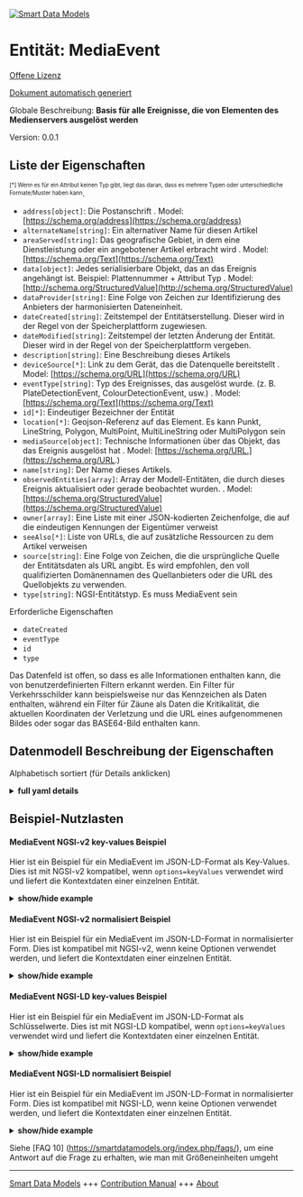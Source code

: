 <!-- 10-Header -->  
[![Smart Data Models](https://smartdatamodels.org/wp-content/uploads/2022/01/SmartDataModels_logo.png "Logo")](https://smartdatamodels.org)  
Entität: MediaEvent  
===================<!-- /10-Header -->  
<!-- 15-License -->  
[Offene Lizenz](https://github.com/smart-data-models//dataModel.Multimedia/blob/master/MediaEvent/LICENSE.md)  
[Dokument automatisch generiert](https://docs.google.com/presentation/d/e/2PACX-1vTs-Ng5dIAwkg91oTTUdt8ua7woBXhPnwavZ0FxgR8BsAI_Ek3C5q97Nd94HS8KhP-r_quD4H0fgyt3/pub?start=false&loop=false&delayms=3000#slide=id.gb715ace035_0_60)  
<!-- /15-License -->  
<!-- 20-Description -->  
Globale Beschreibung: **Basis für alle Ereignisse, die von Elementen des Medienservers ausgelöst werden**  
Version: 0.0.1  
<!-- /20-Description -->  
<!-- 30-PropertiesList -->  

## Liste der Eigenschaften  

<sup><sub>[*] Wenn es für ein Attribut keinen Typ gibt, liegt das daran, dass es mehrere Typen oder unterschiedliche Formate/Muster haben kann</sub></sup>.  
- `address[object]`: Die Postanschrift  . Model: [https://schema.org/address](https://schema.org/address)- `alternateName[string]`: Ein alternativer Name für diesen Artikel  - `areaServed[string]`: Das geografische Gebiet, in dem eine Dienstleistung oder ein angebotener Artikel erbracht wird  . Model: [https://schema.org/Text](https://schema.org/Text)- `data[object]`: Jedes serialisierbare Objekt, das an das Ereignis angehängt ist. Beispiel: Plattennummer + Attribut Typ  . Model: [http://schema.org/StructuredValue](http://schema.org/StructuredValue)- `dataProvider[string]`: Eine Folge von Zeichen zur Identifizierung des Anbieters der harmonisierten Dateneinheit.  - `dateCreated[string]`: Zeitstempel der Entitätserstellung. Dieser wird in der Regel von der Speicherplattform zugewiesen.  - `dateModified[string]`: Zeitstempel der letzten Änderung der Entität. Dieser wird in der Regel von der Speicherplattform vergeben.  - `description[string]`: Eine Beschreibung dieses Artikels  - `deviceSource[*]`: Link zu dem Gerät, das die Datenquelle bereitstellt  . Model: [https://schema.org/URL](https://schema.org/URL)- `eventType[string]`: Typ des Ereignisses, das ausgelöst wurde. (z. B. PlateDetectionEvent, ColourDetectionEvent, usw.)  . Model: [https://schema.org/Text](https://schema.org/Text)- `id[*]`: Eindeutiger Bezeichner der Entität  - `location[*]`: Geojson-Referenz auf das Element. Es kann Punkt, LineString, Polygon, MultiPoint, MultiLineString oder MultiPolygon sein  - `mediaSource[object]`: Technische Informationen über das Objekt, das das Ereignis ausgelöst hat  . Model: [https://schema.org/URL.](https://schema.org/URL.)- `name[string]`: Der Name dieses Artikels.  - `observedEntities[array]`: Array der Modell-Entitäten, die durch dieses Ereignis aktualisiert oder gerade beobachtet wurden.  . Model: [https://schema.org/StructuredValue](https://schema.org/StructuredValue)- `owner[array]`: Eine Liste mit einer JSON-kodierten Zeichenfolge, die auf die eindeutigen Kennungen der Eigentümer verweist  - `seeAlso[*]`: Liste von URLs, die auf zusätzliche Ressourcen zu dem Artikel verweisen  - `source[string]`: Eine Folge von Zeichen, die die ursprüngliche Quelle der Entitätsdaten als URL angibt. Es wird empfohlen, den voll qualifizierten Domänennamen des Quellanbieters oder die URL des Quellobjekts zu verwenden.  - `type[string]`: NGSI-Entitätstyp. Es muss MediaEvent sein  <!-- /30-PropertiesList -->  
<!-- 35-RequiredProperties -->  
Erforderliche Eigenschaften  
- `dateCreated`  - `eventType`  - `id`  - `type`  <!-- /35-RequiredProperties -->  
<!-- 40-RequiredProperties -->  
Das Datenfeld ist offen, so dass es alle Informationen enthalten kann, die von benutzerdefinierten Filtern erkannt werden. Ein Filter für Verkehrsschilder kann beispielsweise nur das Kennzeichen als Daten enthalten, während ein Filter für Zäune als Daten die Kritikalität, die aktuellen Koordinaten der Verletzung und die URL eines aufgenommenen Bildes oder sogar das BASE64-Bild enthalten kann.  
<!-- /40-RequiredProperties -->  
<!-- 50-DataModelHeader -->  
## Datenmodell Beschreibung der Eigenschaften  
Alphabetisch sortiert (für Details anklicken)  
<!-- /50-DataModelHeader -->  
<!-- 60-ModelYaml -->  
<details><summary><strong>full yaml details</strong></summary>    
```yaml  
MediaEvent:    
  description: 'Base for all events raised by elements in the media server'    
  properties:    
    address:    
      description: 'The mailing address'    
      properties:    
        addressCountry:    
          description: 'Property. The country. For example, Spain. Model:''https://schema.org/addressCountry'''    
          type: string    
        addressLocality:    
          description: 'Property. The locality in which the street address is, and which is in the region. Model:''https://schema.org/addressLocality'''    
          type: string    
        addressRegion:    
          description: 'Property. The region in which the locality is, and which is in the country. Model:''https://schema.org/addressRegion'''    
          type: string    
        postOfficeBoxNumber:    
          description: 'Property. The post office box number for PO box addresses. For example, 03578. Model:''https://schema.org/postOfficeBoxNumber'''    
          type: string    
        postalCode:    
          description: 'Property. The postal code. For example, 24004. Model:''https://schema.org/https://schema.org/postalCode'''    
          type: string    
        streetAddress:    
          description: 'Property. The street address. Model:''https://schema.org/streetAddress'''    
          type: string    
      type: object    
      x-ngsi:    
        model: https://schema.org/address    
        type: Property    
    alternateName:    
      description: 'An alternative name for this item'    
      type: string    
      x-ngsi:    
        type: Property    
    areaServed:    
      description: 'The geographic area where a service or offered item is provided'    
      type: string    
      x-ngsi:    
        model: https://schema.org/Text    
        type: Property    
    data:    
      description: 'Any serializable object that is attached to the event. Eg:plate-number + Attribute type'    
      type: object    
      x-ngsi:    
        model: http://schema.org/StructuredValue    
        type: Property    
    dataProvider:    
      description: 'A sequence of characters identifying the provider of the harmonised data entity.'    
      type: string    
      x-ngsi:    
        type: Property    
    dateCreated:    
      description: 'Entity creation timestamp. This will usually be allocated by the storage platform.'    
      format: date-time    
      type: string    
      x-ngsi:    
        type: Property    
    dateModified:    
      description: 'Timestamp of the last modification of the entity. This will usually be allocated by the storage platform.'    
      format: date-time    
      type: string    
      x-ngsi:    
        type: Property    
    description:    
      description: 'A description of this item'    
      type: string    
      x-ngsi:    
        type: Property    
    deviceSource:    
      anyOf:    
        - description: 'Property. Identifier format of any NGSI entity'    
          maxLength: 256    
          minLength: 1    
          pattern: ^[\w\-\.\{\}\$\+\*\[\]`|~^@!,:\\]+$    
          type: string    
        - description: 'Property. Identifier format of any NGSI entity'    
          format: uri    
          type: string    
      description: 'Link to the device providing the data source '    
      x-ngsi:    
        model: https://schema.org/URL    
        type: Relationship    
    eventType:    
      description: 'Type of event that was raised. (ie: PlateDetectionEvent, ColourDetectionEvent, etc.'    
      type: string    
      x-ngsi:    
        model: https://schema.org/Text    
        type: Property    
    id:    
      anyOf: &mediaevent_-_properties_-_owner_-_items_-_anyof    
        - description: 'Property. Identifier format of any NGSI entity'    
          maxLength: 256    
          minLength: 1    
          pattern: ^[\w\-\.\{\}\$\+\*\[\]`|~^@!,:\\]+$    
          type: string    
        - description: 'Property. Identifier format of any NGSI entity'    
          format: uri    
          type: string    
      description: 'Unique identifier of the entity'    
      x-ngsi:    
        type: Property    
    location:    
      description: 'Geojson reference to the item. It can be Point, LineString, Polygon, MultiPoint, MultiLineString or MultiPolygon'    
      oneOf:    
        - description: 'GeoProperty. Geojson reference to the item. Point'    
          properties:    
            bbox:    
              items:    
                type: number    
              minItems: 4    
              type: array    
            coordinates:    
              items:    
                type: number    
              minItems: 2    
              type: array    
            type:    
              enum:    
                - Point    
              type: string    
          required:    
            - type    
            - coordinates    
          title: 'GeoJSON Point'    
          type: object    
        - description: 'GeoProperty. Geojson reference to the item. LineString'    
          properties:    
            bbox:    
              items:    
                type: number    
              minItems: 4    
              type: array    
            coordinates:    
              items:    
                items:    
                  type: number    
                minItems: 2    
                type: array    
              minItems: 2    
              type: array    
            type:    
              enum:    
                - LineString    
              type: string    
          required:    
            - type    
            - coordinates    
          title: 'GeoJSON LineString'    
          type: object    
        - description: 'GeoProperty. Geojson reference to the item. Polygon'    
          properties:    
            bbox:    
              items:    
                type: number    
              minItems: 4    
              type: array    
            coordinates:    
              items:    
                items:    
                  items:    
                    type: number    
                  minItems: 2    
                  type: array    
                minItems: 4    
                type: array    
              type: array    
            type:    
              enum:    
                - Polygon    
              type: string    
          required:    
            - type    
            - coordinates    
          title: 'GeoJSON Polygon'    
          type: object    
        - description: 'GeoProperty. Geojson reference to the item. MultiPoint'    
          properties:    
            bbox:    
              items:    
                type: number    
              minItems: 4    
              type: array    
            coordinates:    
              items:    
                items:    
                  type: number    
                minItems: 2    
                type: array    
              type: array    
            type:    
              enum:    
                - MultiPoint    
              type: string    
          required:    
            - type    
            - coordinates    
          title: 'GeoJSON MultiPoint'    
          type: object    
        - description: 'GeoProperty. Geojson reference to the item. MultiLineString'    
          properties:    
            bbox:    
              items:    
                type: number    
              minItems: 4    
              type: array    
            coordinates:    
              items:    
                items:    
                  items:    
                    type: number    
                  minItems: 2    
                  type: array    
                minItems: 2    
                type: array    
              type: array    
            type:    
              enum:    
                - MultiLineString    
              type: string    
          required:    
            - type    
            - coordinates    
          title: 'GeoJSON MultiLineString'    
          type: object    
        - description: 'GeoProperty. Geojson reference to the item. MultiLineString'    
          properties:    
            bbox:    
              items:    
                type: number    
              minItems: 4    
              type: array    
            coordinates:    
              items:    
                items:    
                  items:    
                    items:    
                      type: number    
                    minItems: 2    
                    type: array    
                  minItems: 4    
                  type: array    
                type: array    
              type: array    
            type:    
              enum:    
                - MultiPolygon    
              type: string    
          required:    
            - type    
            - coordinates    
          title: 'GeoJSON MultiPolygon'    
          type: object    
      x-ngsi:    
        type: GeoProperty    
    mediaSource:    
      description: 'Technical information of the object that raised the event'    
      properties: &mediaevent_-_properties_-_mediasource_-_properties_-_parent_-_properties    
        creationTime:    
          description: 'Property. System date of creation of the Media Source'    
          format: date-time    
          type: string    
        name:    
          description: 'Property. The name of this item.'    
          type: string    
        parent:    
          description: 'Property. Technical information of the object that raised the event. Model:''https://schema.org/URL''.'    
          properties: *mediaevent_-_properties_-_mediasource_-_properties_-_parent_-_properties    
          type: object    
        sendTagsInEvents:    
          description: 'Property. Does the events rise for this media source attach the tag list associated to the MediaSource?'    
          type: boolean    
      type: object    
      x-ngsi:    
        model: https://schema.org/URL.    
        type: Property    
    name:    
      description: 'The name of this item.'    
      type: string    
      x-ngsi:    
        type: Property    
    observedEntities:    
      description: 'Array of model Entities created updated or just observed by this event.'    
      items:    
        anyOf:    
          - description: 'Property. Identifier format of any NGSI entity'    
            maxLength: 256    
            minLength: 1    
            pattern: ^[\w\-\.\{\}\$\+\*\[\]`|~^@!,:\\]+$    
            type: string    
          - description: 'Property. Identifier format of any NGSI entity'    
            format: uri    
            type: string    
      type: array    
      x-ngsi:    
        model: https://schema.org/StructuredValue    
        type: Property    
    owner:    
      description: 'A List containing a JSON encoded sequence of characters referencing the unique Ids of the owner(s)'    
      items:    
        anyOf: *mediaevent_-_properties_-_owner_-_items_-_anyof    
        description: 'Property. Unique identifier of the entity'    
      type: array    
      x-ngsi:    
        type: Property    
    seeAlso:    
      description: 'list of uri pointing to additional resources about the item'    
      oneOf:    
        - items:    
            format: uri    
            type: string    
          minItems: 1    
          type: array    
        - format: uri    
          type: string    
      x-ngsi:    
        type: Property    
    source:    
      description: 'A sequence of characters giving the original source of the entity data as a URL. Recommended to be the fully qualified domain name of the source provider, or the URL to the source object.'    
      type: string    
      x-ngsi:    
        type: Property    
    type:    
      description: 'NGSI Entity type. It has to be MediaEvent'    
      enum:    
        - MediaEvent    
      type: string    
      x-ngsi:    
        type: Property    
  required:    
    - id    
    - type    
    - eventType    
    - dateCreated    
  type: object    
  x-derived-from: ""    
  x-disclaimer: 'Redistribution and use in source and binary forms, with or without modification, are permitted  provided that the license conditions are met. Copyleft (c) 2021 Contributors to Smart Data Models Program'    
  x-license-url: https://github.com/smart-data-models/dataModel.Multimedia/blob/master/MediaEvent/LICENSE.md    
  x-model-schema: ""    
  x-model-tags: ""    
  x-version: 0.0.1    
```  
</details>    
<!-- /60-ModelYaml -->  
<!-- 70-MiddleNotes -->  
<!-- /70-MiddleNotes -->  
<!-- 80-Examples -->  
## Beispiel-Nutzlasten  
#### MediaEvent NGSI-v2 key-values Beispiel  
Hier ist ein Beispiel für ein MediaEvent im JSON-LD-Format als Key-Values. Dies ist mit NGSI-v2 kompatibel, wenn `options=keyValues` verwendet wird und liefert die Kontextdaten einer einzelnen Entität.  
<details><summary><strong>show/hide example</strong></summary>    
```json  
{  
  "id": "mediaEvent_1509702324600",  
  "type": "MediaEvent",  
  "eventType": "plate-detected",  
  "mediaSource": {  
    "name": "03ea110c-0ab2-4b19-8618-57f474721c86_kurento.MediaPipeline/28e4ae84-4e96-43bb-a812-538f7950b75f_platedetector.PlateDetectorFilter",  
    "creationTime": "2017-11-03T10:45:19Z",  
    "sendTagsInEvents": false,  
    "parent": {  
      "name": "03ea110c-0ab2-4b19-8618-57f474721c86_kurento.MediaPipeline",  
      "creationTime": "2017-11-03T10:45:19Z",  
      "sendTagsInEvents": false  
    }  
  },  
  "dateCreated": "2017-11-03T10:45:23Z"  
}  
```  
</details>  
#### MediaEvent NGSI-v2 normalisiert Beispiel  
Hier ist ein Beispiel für ein MediaEvent im JSON-LD-Format in normalisierter Form. Dies ist kompatibel mit NGSI-v2, wenn keine Optionen verwendet werden, und liefert die Kontextdaten einer einzelnen Entität.  
<details><summary><strong>show/hide example</strong></summary>    
```json  
{  
  "id": "mediaEvent_1509702324600",  
  "type": "MediaEvent",  
  "eventType": {  
    "type": "Text",  
    "value": "plate-detected"  
  },  
  "mediaSource": {  
    "type": "StructuredValue",  
    "value": {  
      "name": "03ea110c-0ab2-4b19-8618-57f474721c86_kurento.MediaPipeline/28e4ae84-4e96-43bb-a812-538f7950b75f_platedetector.PlateDetectorFilter",  
      "creationTime": "2017-11-03T10:45:19Z",  
      "sendTagsInEvents": false,  
      "parent": {  
        "name": "03ea110c-0ab2-4b19-8618-57f474721c86_kurento.MediaPipeline",  
        "creationTime": "2017-11-03T10:45:19Z",  
        "sendTagsInEvents": false  
      }  
    }  
  },  
  "dateCreated": {  
    "type": "DateTime",  
    "value": "2017-11-03T10:45:23Z"  
  }  
}  
```  
</details>  
#### MediaEvent NGSI-LD key-values Beispiel  
Hier ist ein Beispiel für ein MediaEvent im JSON-LD-Format als Schlüsselwerte. Dies ist mit NGSI-LD kompatibel, wenn `options=keyValues` verwendet wird und liefert die Kontextdaten einer einzelnen Entität.  
<details><summary><strong>show/hide example</strong></summary>    
```json  
{  
    "id": "mediaEvent_1509702324600",  
    "type": "MediaEvent",  
    "dateCreated": "2017-11-03T10:45:23Z",  
    "eventType": "plate-detected",  
    "mediaSource": {  
        "name": "03ea110c-0ab2-4b19-8618-57f474721c86_kurento.MediaPipeline/28e4ae84-4e96-43bb-a812-538f7950b75f_platedetector.PlateDetectorFilter",  
        "creationTime": "2017-11-03T10:45:19Z",  
        "sendTagsInEvents": false,  
        "parent": {  
            "name": "03ea110c-0ab2-4b19-8618-57f474721c86_kurento.MediaPipeline",  
            "creationTime": "2017-11-03T10:45:19Z",  
            "sendTagsInEvents": false  
        }  
    },  
    "@context": [  
        "https://raw.githubusercontent.com/smart-data-models/dataModel.Multimedia/master/context.jsonld"  
    ]  
}  
```  
</details>  
#### MediaEvent NGSI-LD normalisiert Beispiel  
Hier ist ein Beispiel für ein MediaEvent im JSON-LD-Format in normalisierter Form. Dies ist kompatibel mit NGSI-LD, wenn keine Optionen verwendet werden, und liefert die Kontextdaten einer einzelnen Entität.  
<details><summary><strong>show/hide example</strong></summary>    
```json  
{  
    "id": "mediaEvent_1509702324600",  
    "type": "MediaEvent",  
    "dateCreated": {  
        "type": "Property",  
        "value": {  
            "@type": "date-time",  
            "@value": "2017-11-03T10:45:23Z"  
        }  
    },  
    "eventType": {  
        "type": "Property",  
        "value": "plate-detected"  
    },  
    "mediaSource": {  
        "type": "Property",  
        "value": {  
            "name": "03ea110c-0ab2-4b19-8618-57f474721c86_kurento.MediaPipeline/28e4ae84-4e96-43bb-a812-538f7950b75f_platedetector.PlateDetectorFilter",  
            "creationTime": "2017-11-03T10:45:19Z",  
            "sendTagsInEvents": false,  
            "parent": {  
                "name": "03ea110c-0ab2-4b19-8618-57f474721c86_kurento.MediaPipeline",  
                "creationTime": "2017-11-03T10:45:19Z",  
                "sendTagsInEvents": false  
            }  
        }  
    },  
    "@context": [  
        "https://raw.githubusercontent.com/smart-data-models/dataModel.Multimedia/master/context.jsonld"  
    ]  
}  
```  
</details><!-- /80-Examples -->  
<!-- 90-FooterNotes -->  
<!-- /90-FooterNotes -->  
<!-- 95-Units -->  
Siehe [FAQ 10] (https://smartdatamodels.org/index.php/faqs/), um eine Antwort auf die Frage zu erhalten, wie man mit Größeneinheiten umgeht  
<!-- /95-Units -->  
<!-- 97-LastFooter -->  
---  
[Smart Data Models](https://smartdatamodels.org) +++ [Contribution Manual](https://bit.ly/contribution_manual) +++ [About](https://bit.ly/Introduction_SDM)<!-- /97-LastFooter -->  
